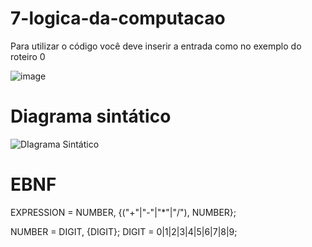 # 7-logica-da-computacao

Para utilizar o código você deve inserir a entrada como no exemplo do roteiro 0

![image](https://user-images.githubusercontent.com/38434902/109440618-aa973100-7a11-11eb-9e10-4f649c20e85a.png)

# Diagrama sintático

![DIagrama Sintático](https://user-images.githubusercontent.com/38434902/111401453-14693900-86a8-11eb-9230-c10319c7143a.png)

# EBNF

EXPRESSION = NUMBER, {("+"|"-"|"*"|"/"), NUMBER};

NUMBER = DIGIT, {DIGIT};
DIGIT = 0|1|2|3|4|5|6|7|8|9;
